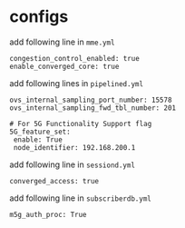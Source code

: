 # configs

add following line in `mme.yml`
```
congestion_control_enabled: true
enable_converged_core: true
```

add following lines in `pipelined.yml`
```
ovs_internal_sampling_port_number: 15578
ovs_internal_sampling_fwd_tbl_number: 201

# For 5G Functionality Support flag
5G_feature_set:
 enable: True
 node_identifier: 192.168.200.1
```

add following line in `sessiond.yml`
```
converged_access: true
```

add following line in `subscriberdb.yml`
```
m5g_auth_proc: True
```


